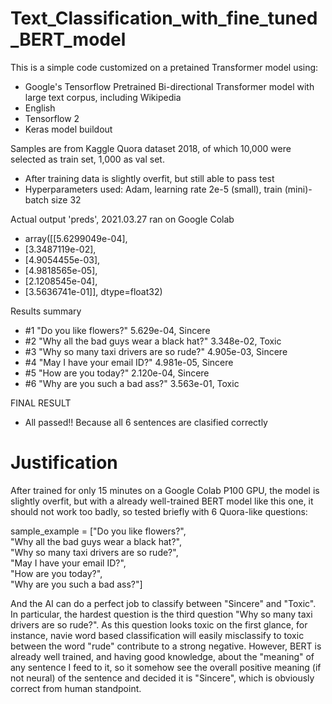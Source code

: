 # Text_Classification_with_fine_tuned_BERT_model

This is a simple code customized on a pretained Transformer model using:
- Google's Tensorflow Pretrained Bi-directional Transformer model with large text corpus, including Wikipedia
- English
- Tensorflow 2
- Keras model buildout

Samples are from Kaggle Quora dataset 2018, of which 10,000 were selected as train set, 1,000 as val set.
- After training data is slightly overfit, but still able to pass test
- Hyperparameters used: Adam, learning rate 2e-5 (small), train (mini)-batch size 32

Actual output 'preds', 2021.03.27 ran on Google Colab
- array([[5.6299049e-04],
- [3.3487119e-02],
- [4.9054455e-03],
- [4.9818565e-05],
- [2.1208545e-04],
- [3.5636741e-01]], dtype=float32)
     
Results summary
- #1 "Do you like flowers?" 5.629e-04, Sincere
- #2 "Why all the bad guys wear a black hat?" 3.348e-02, Toxic
- #3 "Why so many taxi drivers are so rude?" 4.905e-03, Sincere
- #4 "May I have your email ID?" 4.981e-05, Sincere
- #5 "How are you today?" 2.120e-04, Sincere
- #6 "Why are you such a bad ass?" 3.563e-01, Toxic

FINAL RESULT
- All passed!! Because all 6 sentences are clasified correctly

# Justification

After trained for only 15 minutes on a Google Colab P100 GPU, the model is slightly overfit, but with a already well-trained BERT model like this one, it should not work too badly, so tested briefly with 6 Quora-like questions:

sample_example = ["Do you like flowers?",\
                  "Why all the bad guys wear a black hat?",\
                  "Why so many taxi drivers are so rude?",\
                  "May I have your email ID?",\
                  "How are you today?",\
                  "Why are you such a bad ass?"]
                  
And the AI can do a perfect job to classify between "Sincere" and "Toxic". In particular, the hardest question is the third question "Why so many taxi drivers are so rude?". As this question looks toxic on the first glance, for instance, navie word based classification will easily misclassify to toxic between the word "rude" contribute to a strong negative. However, BERT is already well trained, and having good knowledge, about the "meaning" of any sentence I feed to it, so it somehow see the overall positive meaning (if not neural) of the sentence and decided it is "Sincere", which is obviously correct from human standpoint.

